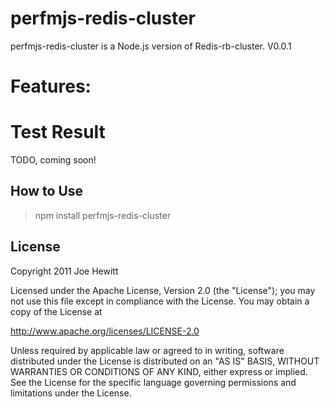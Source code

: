 perfmjs-redis-cluster
=======
perfmjs-redis-cluster is a Node.js version of Redis-rb-cluster. V0.0.1

Features:
=======


Test Result
=======
TODO, coming soon!


How to Use
-------
>npm install perfmjs-redis-cluster

License
-------

Copyright 2011 Joe Hewitt

Licensed under the Apache License, Version 2.0 (the "License");
you may not use this file except in compliance with the License.
You may obtain a copy of the License at

   http://www.apache.org/licenses/LICENSE-2.0

Unless required by applicable law or agreed to in writing, software
distributed under the License is distributed on an "AS IS" BASIS,
WITHOUT WARRANTIES OR CONDITIONS OF ANY KIND, either express or implied.
See the License for the specific language governing permissions and
limitations under the License.